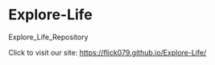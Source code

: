 # Explore-Life
Explore_Life_Repository



Click to visit our site:
https://flick079.github.io/Explore-Life/
